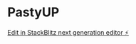 # PastyUP

[Edit in StackBlitz next generation editor ⚡️](https://stackblitz.com/~/github.com/neo2wicked/PastyUP)